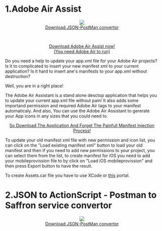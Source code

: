 # 1.Adobe Air Assist

<p  align="center"><a href="https://github.com/SaffronCode/Adobe-Air-Assistant/raw/master/build/PostMan-JSON-Creator.exe"><img src="https://github.com/SaffronCode/Adobe-Air-Assistant/blob/master/jsnon-postman/AppIconsForPublish/128.png?raw=true" align="center"/><br>Download JSON-PostMan convertor</a></p>

<p  align="center"><img src=https://github.com/SaffronCode/Adobe-Air-Assistant/blob/master/src/AppIconsForPublish/128.png?raw=true" alt=""/></p>

<p  align="center"><br><a href="https://github.com/SaffronCode/Adobe-Air-Assistant/raw/master/build/AppGenerator.air">Download Adobe Air Assist now!</a><br/><a href="https://get.adobe.com/air/">(You need Adobe Air to run)</a></p>

Do you need a help to update your app.xml file for your Adobe Air projects? Is it to complicated to insert your new manifest xml to your current application? Is it hard to insert ane's manifests to your app.xml without destruction?

Well, you are in a right place!

The Adobe Air Assistant is a stand alone desctop application that helps you to update your current app.xml file without pain! It also adds some importand permission and required Adobe Air tags to your manifest automaticaly.
And also,
You can use the Adobe Air Assistant to gererate your App icons in any sizes that you could need to.

<p  align="center"><a href="https://github.com/SaffronCode/Adobe-Air-Assistant/raw/master/build/AppGenerator.air">So Download The Application And Forget The Painfull Manifest Injection Process!</a></p>



To update your old manifest xml file with new permission and icon list, you can click on the "Load existing manifest xml" button to load your old manifest and then if you need to add new permissions to your project, you can select them from the list, to create manifest for iOS you need to add your mobileprovission file to by click on "Load iOS mobileprovission" and then press Export button to have the result.

To create Assets.car file you have to use XCode or <a href="http://www.applicationloader.net/appuploader/icontool.php">this</a> portal.

# 2.JSON to ActionScript - Postman to Saffron service convertor
<p  align="center"><a href="https://github.com/SaffronCode/Adobe-Air-Assistant/raw/master/build/PostMan-JSON-Creator.exe"><img src="https://github.com/SaffronCode/Adobe-Air-Assistant/blob/master/jsnon-postman/AppIconsForPublish/128.png?raw=true" align="center"/><br>Download JSON-PostMan convertor</a></p>
